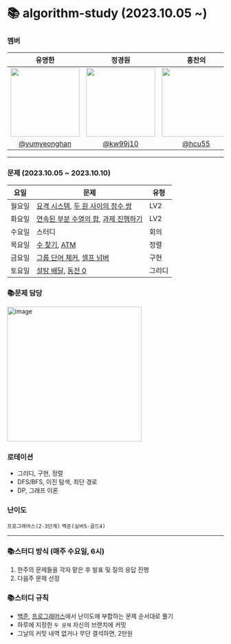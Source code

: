 # 📚 algorithm-study (2023.10.05 ~)
### 멤버
|      유명한       |          정경원         |       홍찬의         |                                                                                                               
| :------------------------------------------------------------------------------: | :---------------------------------------------------------------------------------------------------------------------------------------------------: | :---------------------------------------------------------------------------------------------------------------------------------------------------------------------------------------------------: |
|   <img width="160px" src="https://avatars.githubusercontent.com/u/75025163?v=4.png" />    |            <img width="160px" src="https://avatars.githubusercontent.com/u/103038606?v=4.png" />              |                   <img width="160px" src="https://avatars.githubusercontent.com/u/75023467?v=4.png"/>   |
|   [@yumyeonghan](https://github.com/yumyeonghan)   |  [@kw99j10](https://github.com/kw99j10 )    | [@hcu55](https://github.com/hcu55)  |

<hr>

### 문제 (2023.10.05 ~ 2023.10.10)
| 요일   | 문제         | 유형|
|--------|--------------|----|
| 월요일 | [요격 시스템](https://school.programmers.co.kr/learn/courses/30/lessons/181188), [두 원 사이의 정수 쌍](https://school.programmers.co.kr/learn/courses/30/lessons/181187)   | LV2    |
| 화요일 | [연속된 부분 수열의 합](https://school.programmers.co.kr/learn/courses/30/lessons/178870), [과제 진행하기](https://school.programmers.co.kr/learn/courses/30/lessons/176962)   | LV2    |
| 수요일 | 스터디   | 회의    |
| 목요일 | [수 찾기](https://www.acmicpc.net/problem/1920), [ATM](https://www.acmicpc.net/problem/11399)   |  정렬   |
| 금요일 | [그룹 단어 체커](https://www.acmicpc.net/problem/1316), [셀프 넘버](https://www.acmicpc.net/problem/4673)   | 구현   |
| 토요일 | [설탕 배달](https://www.acmicpc.net/problem/2839), [동전 0](https://www.acmicpc.net/problem/11047)   | 그리디   |



### 📚문제 담당
<img width="313" alt="image" src="https://github.com/k-algorithm-study/algorithm-study/assets/75025163/9c50468b-7efc-4087-af8d-0b56225a20ca">

### 로테이션
- 그리디, 구현, 정렬
- DFS/BFS, 이진 탐색, 최단 경로
- DP, 그래프 이론


### 난이도
`프로그래머스(2-3단계)`
`백준(실버5-골드4)`

<hr>

### 📚스터디 방식 (매주 수요일, 6시)
1. 한주의 문제들을 각자 맡은 후 발표 및 질의 응답 진행
2. 다음주 문제 선정 

### 📚스터디 규칙
- [백준](https://www.acmicpc.net/problem/tags), [프로그래머스](https://school.programmers.co.kr/learn/challenges?order=recent&page=1&levels=2)에서 난이도에 부합하는 문제 순서대로 풀기
- 하루에 지정한 `두 문제` 자신의 브랜치에 커밋
- 그날의 커밋 내역 없거나 무단 결석하면, 2만원
